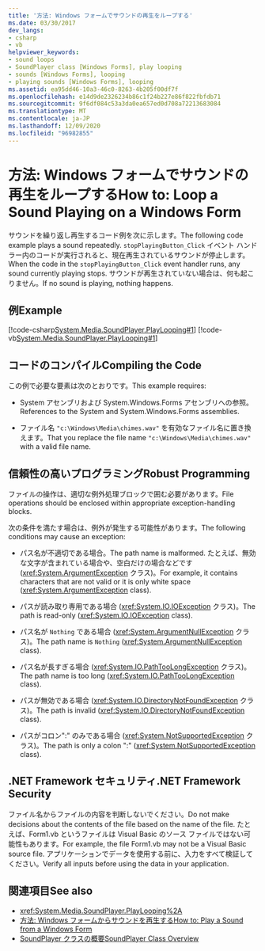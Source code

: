 ```yaml
---
title: '方法: Windows フォームでサウンドの再生をループする'
ms.date: 03/30/2017
dev_langs:
- csharp
- vb
helpviewer_keywords:
- sound loops
- SoundPlayer class [Windows Forms], play looping
- sounds [Windows Forms], looping
- playing sounds [Windows Forms], looping
ms.assetid: ea95dd46-10a3-46c0-8263-4b205f00df7f
ms.openlocfilehash: e14d9de2326234b86c1f24b227e86f822fbfdb71
ms.sourcegitcommit: 9f6df084c53a3da0ea657ed0d708a72213683084
ms.translationtype: MT
ms.contentlocale: ja-JP
ms.lasthandoff: 12/09/2020
ms.locfileid: "96982855"
---
```

# <a name="how-to-loop-a-sound-playing-on-a-windows-form"></a><span data-ttu-id="f06b5-102">方法: Windows フォームでサウンドの再生をループする</span><span class="sxs-lookup"><span data-stu-id="f06b5-102">How to: Loop a Sound Playing on a Windows Form</span></span>
<span data-ttu-id="f06b5-103">サウンドを繰り返し再生するコード例を次に示します。</span><span class="sxs-lookup"><span data-stu-id="f06b5-103">The following code example plays a sound repeatedly.</span></span> <span data-ttu-id="f06b5-104">`stopPlayingButton_Click` イベント ハンドラー内のコードが実行されると、現在再生されているサウンドが停止します。</span><span class="sxs-lookup"><span data-stu-id="f06b5-104">When the code in the `stopPlayingButton_Click` event handler runs, any sound currently playing stops.</span></span> <span data-ttu-id="f06b5-105">サウンドが再生されていない場合は、何も起こりません。</span><span class="sxs-lookup"><span data-stu-id="f06b5-105">If no sound is playing, nothing happens.</span></span>  
  
## <a name="example"></a><span data-ttu-id="f06b5-106">例</span><span class="sxs-lookup"><span data-stu-id="f06b5-106">Example</span></span>  
 [!code-csharp[System.Media.SoundPlayer.PlayLooping#1](~/samples/snippets/csharp/VS_Snippets_Winforms/System.Media.SoundPlayer.PlayLooping/CS/Form1.cs#1)]
 [!code-vb[System.Media.SoundPlayer.PlayLooping#1](~/samples/snippets/visualbasic/VS_Snippets_Winforms/System.Media.SoundPlayer.PlayLooping/VB/Form1.vb#1)]  
  
## <a name="compiling-the-code"></a><span data-ttu-id="f06b5-107">コードのコンパイル</span><span class="sxs-lookup"><span data-stu-id="f06b5-107">Compiling the Code</span></span>  
 <span data-ttu-id="f06b5-108">この例で必要な要素は次のとおりです。</span><span class="sxs-lookup"><span data-stu-id="f06b5-108">This example requires:</span></span>  
  
- <span data-ttu-id="f06b5-109">System アセンブリおよび System.Windows.Forms アセンブリへの参照。</span><span class="sxs-lookup"><span data-stu-id="f06b5-109">References to the System and System.Windows.Forms assemblies.</span></span>  
  
- <span data-ttu-id="f06b5-110">ファイル名 `"c:\Windows\Media\chimes.wav"` を有効なファイル名に置き換えます。</span><span class="sxs-lookup"><span data-stu-id="f06b5-110">That you replace the file name `"c:\Windows\Media\chimes.wav"` with a valid file name.</span></span>  
  
## <a name="robust-programming"></a><span data-ttu-id="f06b5-111">信頼性の高いプログラミング</span><span class="sxs-lookup"><span data-stu-id="f06b5-111">Robust Programming</span></span>  
 <span data-ttu-id="f06b5-112">ファイルの操作は、適切な例外処理ブロックで囲む必要があります。</span><span class="sxs-lookup"><span data-stu-id="f06b5-112">File operations should be enclosed within appropriate exception-handling blocks.</span></span>  
  
 <span data-ttu-id="f06b5-113">次の条件を満たす場合は、例外が発生する可能性があります。</span><span class="sxs-lookup"><span data-stu-id="f06b5-113">The following conditions may cause an exception:</span></span>  
  
- <span data-ttu-id="f06b5-114">パス名が不適切である場合。</span><span class="sxs-lookup"><span data-stu-id="f06b5-114">The path name is malformed.</span></span> <span data-ttu-id="f06b5-115">たとえば、無効な文字が含まれている場合や、空白だけの場合などです (<xref:System.ArgumentException> クラス)。</span><span class="sxs-lookup"><span data-stu-id="f06b5-115">For example, it contains characters that are not valid or it is only white space (<xref:System.ArgumentException> class).</span></span>  
  
- <span data-ttu-id="f06b5-116">パスが読み取り専用である場合 (<xref:System.IO.IOException> クラス)。</span><span class="sxs-lookup"><span data-stu-id="f06b5-116">The path is read-only (<xref:System.IO.IOException> class).</span></span>  
  
- <span data-ttu-id="f06b5-117">パス名が `Nothing` である場合 (<xref:System.ArgumentNullException> クラス)。</span><span class="sxs-lookup"><span data-stu-id="f06b5-117">The path name is `Nothing` (<xref:System.ArgumentNullException> class).</span></span>  
  
- <span data-ttu-id="f06b5-118">パス名が長すぎる場合 (<xref:System.IO.PathTooLongException> クラス)。</span><span class="sxs-lookup"><span data-stu-id="f06b5-118">The path name is too long (<xref:System.IO.PathTooLongException> class).</span></span>  
  
- <span data-ttu-id="f06b5-119">パスが無効である場合 (<xref:System.IO.DirectoryNotFoundException> クラス)。</span><span class="sxs-lookup"><span data-stu-id="f06b5-119">The path is invalid (<xref:System.IO.DirectoryNotFoundException> class).</span></span>  
  
- <span data-ttu-id="f06b5-120">パスがコロン":" のみである場合 (<xref:System.NotSupportedException> クラス)。</span><span class="sxs-lookup"><span data-stu-id="f06b5-120">The path is only a colon ":" (<xref:System.NotSupportedException> class).</span></span>  
  
## <a name="net-framework-security"></a><span data-ttu-id="f06b5-121">.NET Framework セキュリティ</span><span class="sxs-lookup"><span data-stu-id="f06b5-121">.NET Framework Security</span></span>  
 <span data-ttu-id="f06b5-122">ファイル名からファイルの内容を判断しないでください。</span><span class="sxs-lookup"><span data-stu-id="f06b5-122">Do not make decisions about the contents of the file based on the name of the file.</span></span> <span data-ttu-id="f06b5-123">たとえば、Form1.vb というファイルは Visual Basic のソース ファイルではない可能性もあります。</span><span class="sxs-lookup"><span data-stu-id="f06b5-123">For example, the file Form1.vb may not be a Visual Basic source file.</span></span> <span data-ttu-id="f06b5-124">アプリケーションでデータを使用する前に、入力をすべて検証してください。</span><span class="sxs-lookup"><span data-stu-id="f06b5-124">Verify all inputs before using the data in your application.</span></span>  
  
## <a name="see-also"></a><span data-ttu-id="f06b5-125">関連項目</span><span class="sxs-lookup"><span data-stu-id="f06b5-125">See also</span></span>

- <xref:System.Media.SoundPlayer.PlayLooping%2A>
- [<span data-ttu-id="f06b5-126">方法: Windows フォームからサウンドを再生する</span><span class="sxs-lookup"><span data-stu-id="f06b5-126">How to: Play a Sound from a Windows Form</span></span>](how-to-play-a-sound-from-a-windows-form.md)
- [<span data-ttu-id="f06b5-127">SoundPlayer クラスの概要</span><span class="sxs-lookup"><span data-stu-id="f06b5-127">SoundPlayer Class Overview</span></span>](soundplayer-class-overview.md)
